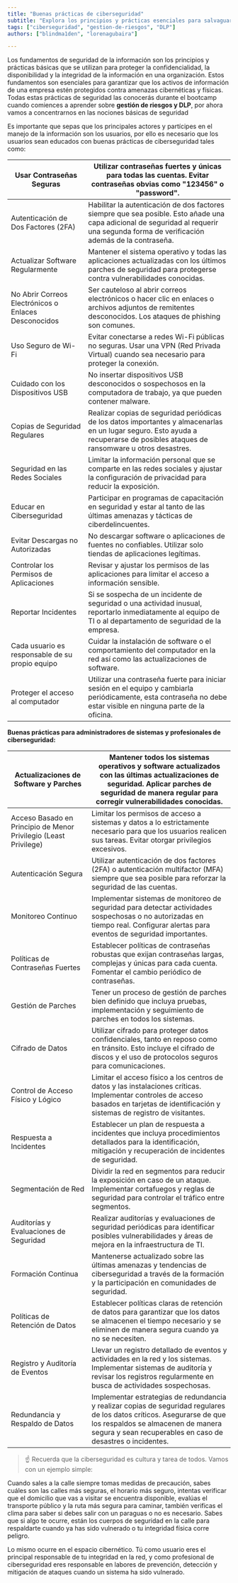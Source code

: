 ```yaml
---
title: "Buenas prácticas de ciberseguridad"
subtitle: "Explora los principios y prácticas esenciales para salvaguardar la confidencialidad, disponibilidad e integridad de la información en las organizaciones. Conoce las prácticas de seguridad centradas en el usuario, las mejores prácticas para administradores de sistemas y el aspecto cultural de la ciberseguridad."
tags: ["ciberseguridad", "gestion-de-riesgos", "DLP"]
authors: ["blindma1den", "lorenagubaira"]

---
```


Los fundamentos de seguridad de la información son los principios y prácticas básicas que se utilizan para proteger la confidencialidad, la disponibilidad y la integridad de la información en una organización. Estos fundamentos son esenciales para garantizar que los activos de información de una empresa estén protegidos contra amenazas cibernéticas y físicas. Todas estas prácticas de seguridad las conocerás durante el bootcamp cuando comiences a aprender sobre **gestión de riesgos y DLP**, por ahora vamos a concentrarnos en las nociones básicas de seguridad

Es importante que sepas que los principales actores y partícipes en el manejo de la información son los usuarios, por ello es necesario que los usuarios sean educados con buenas prácticas de ciberseguridad tales como: 

| Usar Contraseñas Seguras | Utilizar contraseñas fuertes y únicas para todas las cuentas. Evitar contraseñas obvias como "123456" o "password". |
| --- | --- |
| Autenticación de Dos Factores (2FA) | Habilitar la autenticación de dos factores siempre que sea posible. Esto añade una capa adicional de seguridad al requerir una segunda forma de verificación además de la contraseña. |
| Actualizar Software Regularmente | Mantener el sistema operativo y todas las aplicaciones actualizadas con los últimos parches de seguridad para protegerse contra vulnerabilidades conocidas. |
| No Abrir Correos Electrónicos o Enlaces Desconocidos | Ser cauteloso al abrir correos electrónicos o hacer clic en enlaces o archivos adjuntos de remitentes desconocidos. Los ataques de phishing son comunes. |
| Uso Seguro de Wi-Fi | Evitar conectarse a redes Wi-Fi públicas no seguras. Usar una VPN (Red Privada Virtual) cuando sea necesario para proteger la conexión. |
| Cuidado con los Dispositivos USB | No insertar dispositivos USB desconocidos o sospechosos en la computadora de trabajo, ya que pueden contener malware. |
| Copias de Seguridad Regulares | Realizar copias de seguridad periódicas de los datos importantes y almacenarlas en un lugar seguro. Esto ayuda a recuperarse de posibles ataques de ransomware u otros desastres. |
| Seguridad en las Redes Sociales | Limitar la información personal que se comparte en las redes sociales y ajustar la configuración de privacidad para reducir la exposición. |
| Educar en Ciberseguridad | Participar en programas de capacitación en seguridad y estar al tanto de las últimas amenazas y tácticas de ciberdelincuentes. |
| Evitar Descargas no Autorizadas | No descargar software o aplicaciones de fuentes no confiables. Utilizar solo tiendas de aplicaciones legítimas. |
| Controlar los Permisos de Aplicaciones | Revisar y ajustar los permisos de las aplicaciones para limitar el acceso a información sensible. |
| Reportar Incidentes | Si se sospecha de un incidente de seguridad o una actividad inusual, reportarlo inmediatamente al equipo de TI o al departamento de seguridad de la empresa. |
| Cada usuario es responsable de su propio equipo | Cuidar la instalación de software o el comportamiento del computador en la red así como las actualizaciones de software.  |
| Proteger el acceso al computador | Utilizar una contraseña fuerte para iniciar sesión en el equipo y cambiarla periódicamente, esta contraseña no debe estar visible en ninguna parte de la oficina. |

**Buenas prácticas para administradores de sistemas y profesionales de ciberseguridad:**

| Actualizaciones de Software y Parches | Mantener todos los sistemas operativos y software actualizados con las últimas actualizaciones de seguridad. Aplicar parches de seguridad de manera regular para corregir vulnerabilidades conocidas. |
| --- | --- |
| Acceso Basado en Principio de Menor Privilegio (Least Privilege) | Limitar los permisos de acceso a sistemas y datos a lo estrictamente necesario para que los usuarios realicen sus tareas. Evitar otorgar privilegios excesivos. |
| Autenticación Segura | Utilizar autenticación de dos factores (2FA) o autenticación multifactor (MFA) siempre que sea posible para reforzar la seguridad de las cuentas. |
| Monitoreo Continuo | Implementar sistemas de monitoreo de seguridad para detectar actividades sospechosas o no autorizadas en tiempo real. Configurar alertas para eventos de seguridad importantes. |
| Políticas de Contraseñas Fuertes | Establecer políticas de contraseñas robustas que exijan contraseñas largas, complejas y únicas para cada cuenta. Fomentar el cambio periódico de contraseñas. |
| Gestión de Parches | Tener un proceso de gestión de parches bien definido que incluya pruebas, implementación y seguimiento de parches en todos los sistemas. |
| Cifrado de Datos | Utilizar cifrado para proteger datos confidenciales, tanto en reposo como en tránsito. Esto incluye el cifrado de discos y el uso de protocolos seguros para comunicaciones. |
| Control de Acceso Físico y Lógico | Limitar el acceso físico a los centros de datos y las instalaciones críticas. Implementar controles de acceso basados en tarjetas de identificación y sistemas de registro de visitantes. |
| Respuesta a Incidentes | Establecer un plan de respuesta a incidentes que incluya procedimientos detallados para la identificación, mitigación y recuperación de incidentes de seguridad. |
| Segmentación de Red | Dividir la red en segmentos para reducir la exposición en caso de un ataque. Implementar cortafuegos y reglas de seguridad para controlar el tráfico entre segmentos. |
| Auditorías y Evaluaciones de Seguridad | Realizar auditorías y evaluaciones de seguridad periódicas para identificar posibles vulnerabilidades y áreas de mejora en la infraestructura de TI. |
| Formación Continua | Mantenerse actualizado sobre las últimas amenazas y tendencias de ciberseguridad a través de la formación y la participación en comunidades de seguridad. |
| Políticas de Retención de Datos | Establecer políticas claras de retención de datos para garantizar que los datos se almacenen el tiempo necesario y se eliminen de manera segura cuando ya no se necesiten. |
| Registro y Auditoría de Eventos | Llevar un registro detallado de eventos y actividades en la red y los sistemas. Implementar sistemas de auditoría y revisar los registros regularmente en busca de actividades sospechosas. |
| Redundancia y Respaldo de Datos | Implementar estrategias de redundancia y realizar copias de seguridad regulares de los datos críticos. Asegurarse de que los respaldos se almacenen de manera segura y sean recuperables en caso de desastres o incidentes. |

> ☝ Recuerda que la ciberseguridad es cultura y tarea de todos. Vamos con un ejemplo simple:

Cuando sales a la calle siempre tomas medidas de precaución, sabes cuáles son las calles más seguras, el horario más seguro, intentas verificar que el domicilio que vas a visitar se encuentra disponible, evalúas el transporte público y la ruta más segura para caminar, también verificas el clima para saber si debes salir con un paraguas o no es necesario. Sabes que si algo te ocurre, están los cuerpos de seguridad en la calle para respaldarte cuando ya has sido vulnerado o tu integridad física corre peligro. 

Lo mismo ocurre en el espacio cibernético. Tú como usuario eres el principal responsable de tu integridad en la red, y como profesional de ciberseguridad eres responsable en labores de prevención, detección y mitigación de ataques cuando un sistema ha sido vulnerado.
